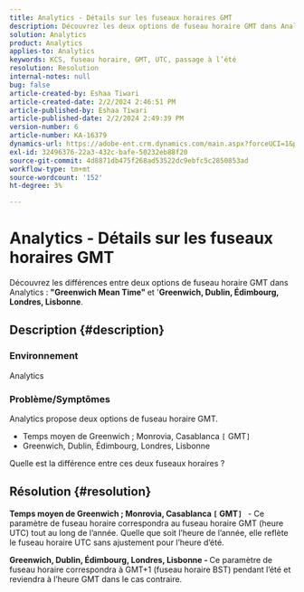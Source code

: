 ```yaml
---
title: Analytics - Détails sur les fuseaux horaires GMT
description: Découvrez les deux options de fuseau horaire GMT dans Analytics.
solution: Analytics
product: Analytics
applies-to: Analytics
keywords: KCS, fuseau horaire, GMT, UTC, passage à l’été
resolution: Resolution
internal-notes: null
bug: false
article-created-by: Eshaa Tiwari
article-created-date: 2/2/2024 2:46:51 PM
article-published-by: Eshaa Tiwari
article-published-date: 2/2/2024 2:49:39 PM
version-number: 6
article-number: KA-16379
dynamics-url: https://adobe-ent.crm.dynamics.com/main.aspx?forceUCI=1&pagetype=entityrecord&etn=knowledgearticle&id=c9a835e5-d9c1-ee11-9079-6045bd006268
exl-id: 32496376-22a3-432c-bafe-50232eb88f20
source-git-commit: 4d8871db475f268ad53522dc9ebfc5c2850853ad
workflow-type: tm+mt
source-wordcount: '152'
ht-degree: 3%

---
```


# Analytics - Détails sur les fuseaux horaires GMT


Découvrez les différences entre deux options de fuseau horaire GMT dans Analytics :<b> &quot;Greenwich Mean Time&quot; </b>et &#39;<b>Greenwich, Dublin, Édimbourg, Londres, Lisbonne</b>.

## Description {#description}


### <b>Environnement</b>

Analytics



### <b>Problème/Symptômes</b>

Analytics propose deux options de fuseau horaire GMT.

- Temps moyen de Greenwich ; Monrovia, Casablanca `[` GMT`]`
- Greenwich, Dublin, Édimbourg, Londres, Lisbonne


Quelle est la différence entre ces deux fuseaux horaires ?


## Résolution {#resolution}


<b>Temps moyen de Greenwich ; Monrovia, Casablanca `[` GMT`]`  </b> - Ce paramètre de fuseau horaire correspondra au fuseau horaire GMT (heure UTC) tout au long de l’année. Quelle que soit l’heure de l’année, elle reflète le fuseau horaire UTC sans ajustement pour l’heure d’été.

<b>Greenwich, Dublin, Édimbourg, Londres, Lisbonne - </b>Ce paramètre de fuseau horaire correspondra à GMT+1 (fuseau horaire BST) pendant l’été et reviendra à l’heure GMT dans le cas contraire.
